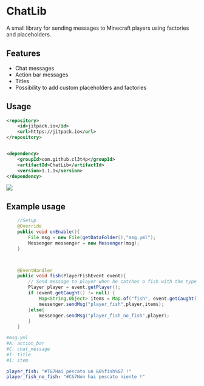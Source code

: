 # ChatLib

A small library for sending messages to Minecraft players using factories and placeholders.


## Features

- Chat messages
- Action bar messages
- Titles
- Possibility to add custom placeholders and factories

## Usage

```xml
<repository>
    <id>jitpack.io</id>
    <url>https://jitpack.io</url>
</repository>


<dependency>
    <groupId>com.github.cl3t4p</groupId>
    <artifactId>ChatLib</artifactId>
    <version>1.1.1</version>
</dependency>
```
[![](https://jitpack.io/v/cl3t4p/ChatLib.svg)](https://jitpack.io/#cl3t4p/ChatLib)


## Example usage

```java
    //Setup
    @Override
    public void onEnable(){
        File msg = new File(getDataFolder(),"msg.yml");
        Messenger messenger = new Messenger(msg);
    }



    @EventHandler
    public void fish(PlayerFishEvent event){
        // Send message to player when he catches a fish with the type of fish
        Player player = event.getPlayer();
        if (event.getCaught() != null) {
            Map<String,Object> items = Map.of("fish", event.getCaught().getType().toString());
            messenger.sendMsg("player_fish",player,items);
        }else{
            messenger.sendMsg("player_fish_no_fish",player);
        }
    }
```

```yaml
#msg.yml
#A: action_bar
#C: chat_message
#T: title
#I: item

player_fish: "#T&7Hai pescato un &6%fish%&7 !"
player_fish_no_fish: "#C&7Non hai pescato niente !"
````